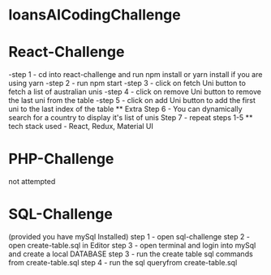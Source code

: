 # loansAICodingChallenge

# React-Challenge 
-step 1 - cd into react-challenge and run npm install or yarn install if you are using yarn
-step 2 - run npm start
-step 3 - click on fetch Uni button to fetch a list of australian unis
-step 4 - click on remove Uni button to remove the last uni from the table
-step 5 - click on add Uni button to add the first uni to the last index of the table
**
Extra 
Step 6 - You can dynamically search for a country to display it's list of unis
Step 7 - repeat steps 1-5
** tech stack used - React, Redux, Material UI
# PHP-Challenge 
not attempted 
# SQL-Challenge
(provided you have mySql Installed) 
step 1 - open sql-challenge 
step 2 - open create-table.sql in Editor
step 3 - open terminal and login into mySql and create a local DATABASE
step 3 - run the create table sql commands from create-table.sql 
step 4 - run the sql queryfrom create-table.sql 



